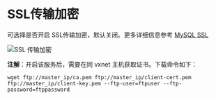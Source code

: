 ---
---

# SSL传输加密

可选择是否开启 SSL传输加密，默认关闭。更多详细信息参考 [MySQL SSL](https://dev.mysql.com/doc/refman/5.7/en/creating-ssl-rsa-files.html)

![SSL 传输加密](./_images/SSL_cert.png)

**注解**：开启该服务后，需要在同 vxnet 主机获取证书。下载命令如下：
```
wget ftp://master_ip/ca.pem ftp://master_ip/client-cert.pem ftp://master_ip/client-key.pem --ftp-user=ftpuser --ftp-password=ftppassword
```


